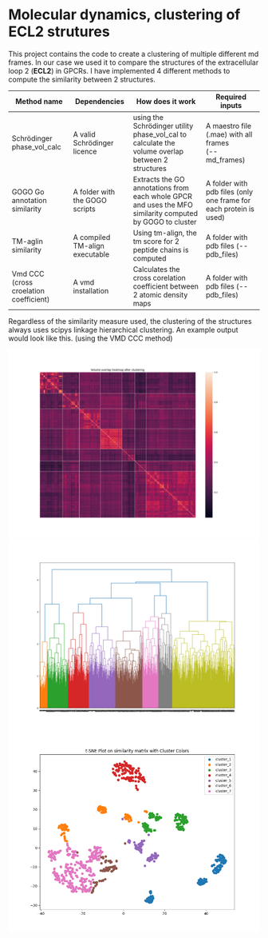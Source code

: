 # Molecular dynamics, clustering of ECL2 strutures

This project contains the code to create a clustering of multiple different md frames. In our case we used it to
compare the structures of the extracellular loop 2 (**ECL2**) in GPCRs. I have implemented 4 different methods to compute the similarity 
between 2 structures.

| Method name                            | Dependencies                   | How does it work                                                                                         | Required inputs                                                   |
|----------------------------------------|--------------------------------|----------------------------------------------------------------------------------------------------------|-------------------------------------------------------------------|
| Schrödinger phase_vol_calc             | A valid Schrödinger licence    | using the Schrödinger utility phase_vol_cal to calculate the volume overlap between 2 structures         | A maestro file (.mae) with all frames <br> (--md_frames)          |
| GOGO Go annotation similarity          | A folder with the GOGO scripts | Extracts the GO annotations from each whole GPCR and uses the MFO similarity computed by GOGO to cluster | A folder with pdb files (only one frame for each protein is used) |
| TM-aglin similarity                    | A compiled TM-align executable | Using tm-align, the tm score for 2 peptide chains is computed                                            | A folder with pdb files (--pdb_files)                             |
| Vmd CCC (cross croelation coefficient) | A vmd installation             | Calculates the cross corelation coefficient between 2 atomic density maps                                | A folder with pdb files (--pdb_files)                             |


Regardless of the similarity measure used, the clustering of the structures always uses scipys linkage hierarchical clustering.
An example output would look like this. (using the VMD CCC method)

![](example_output/Clustered_similarity_heatmap.png)
![](example_output/Dendrogram.png)
![](example_output/tSNE_plot.png)